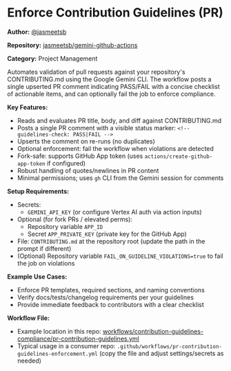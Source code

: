 # Enforce Contribution Guidelines (PR)

**Author:** [@jasmeetsb](https://github.com/jasmeetsb)

**Repository:** [jasmeetsb/gemini-github-actions](https://github.com/jasmeetsb/gemini-github-actions)

**Category:** Project Management

Automates validation of pull requests against your repository's CONTRIBUTING.md using the Google Gemini CLI. The workflow posts a single upserted PR comment indicating PASS/FAIL with a concise checklist of actionable items, and can optionally fail the job to enforce compliance.

**Key Features:**

- Reads and evaluates PR title, body, and diff against CONTRIBUTING.md
- Posts a single PR comment with a visible status marker: `<!-- guidelines-check: PASS|FAIL -->`
- Upserts the comment on re-runs (no duplicates)
- Optional enforcement: fail the workflow when violations are detected
- Fork-safe: supports GitHub App token (uses `actions/create-github-app-token` if configured)
- Robust handling of quotes/newlines in PR content
- Minimal permissions; uses `gh` CLI from the Gemini session for comments

**Setup Requirements:**

- Secrets:
  - `GEMINI_API_KEY` (or configure Vertex AI auth via action inputs)
- Optional (for fork PRs / elevated perms):
  - Repository variable `APP_ID`
  - Secret `APP_PRIVATE_KEY` (private key for the GitHub App)
- File: `CONTRIBUTING.md` at the repository root (update the path in the prompt if different)
- (Optional) Repository variable `FAIL_ON_GUIDELINE_VIOLATIONS=true` to fail the job on violations

**Example Use Cases:**

- Enforce PR templates, required sections, and naming conventions
- Verify docs/tests/changelog requirements per your guidelines
- Provide immediate feedback to contributors with a clear checklist

**Workflow File:**

- Example location in this repo: [workflows/contribution-guidelines-compliance/pr-contribution-guidelines.yml](./pr-contribution-guidelines-enforcement.yml)
- Typical usage in a consumer repo: `.github/workflows/pr-contribution-guidelines-enforcement.yml` (copy the file and adjust settings/secrets as needed)
